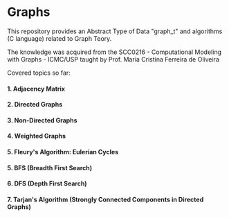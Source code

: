 # Graphs


This repository provides an Abstract Type of Data "graph_t" and algorithms (C language) related to Graph Teory.

The knowledge was acquired from the SCC0216 - Computational Modeling with Graphs - ICMC/USP taught by Prof. Maria Cristina Ferreira de Oliveira

Covered topics so far:
#### 1. Adjacency Matrix
#### 2. Directed Graphs
#### 3. Non-Directed Graphs
#### 4. Weighted Graphs
#### 5. Fleury's Algorithm: Eulerian Cycles
#### 5. BFS (Breadth First Search)
#### 6. DFS (Depth First Search)
#### 7. Tarjan's Algorithm (Strongly Connected Components in Directed Graphs)
